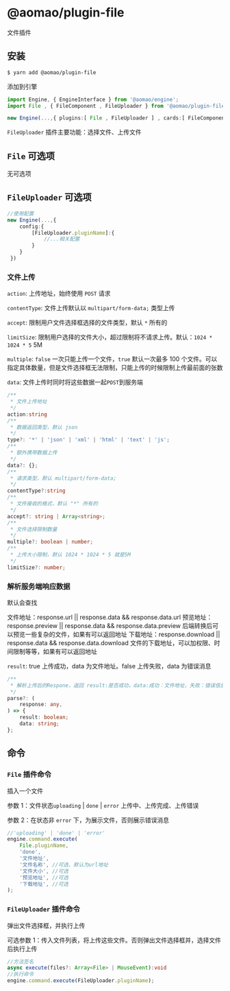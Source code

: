 # @aomao/plugin-file

文件插件

## 安装

```bash
$ yarn add @aomao/plugin-file
```

添加到引擎

```ts
import Engine, { EngineInterface } from '@aomao/engine';
import File , { FileComponent , FileUploader } from '@aomao/plugin-file';

new Engine(...,{ plugins:[ File , FileUploader ] , cards:[ FileComponent ]})
```

`FileUploader` 插件主要功能：选择文件、上传文件

## `File` 可选项

无可选项

## `FileUploader` 可选项

```ts
//使用配置
new Engine(...,{
    config:{
        [FileUploader.pluginName]:{
            //...相关配置
        }
    }
 })
```

### 文件上传

`action`: 上传地址，始终使用 `POST` 请求

`contentType`: 文件上传默认以 `multipart/form-data;` 类型上传

`accept`: 限制用户文件选择框选择的文件类型，默认 `*` 所有的

`limitSize`: 限制用户选择的文件大小，超过限制将不请求上传。默认：`1024 * 1024 * 5` 5M

`multiple`: `false` 一次只能上传一个文件，`true` 默认一次最多 100 个文件。可以指定具体数量，但是文件选择框无法限制，只能上传的时候限制上传最前面的张数

`data`: 文件上传时同时将这些数据一起`POST`到服务端

```ts
/**
 * 文件上传地址
 */
action:string
/**
 * 数据返回类型，默认 json
 */
type?: '*' | 'json' | 'xml' | 'html' | 'text' | 'js';
/**
 * 额外携带数据上传
 */
data?: {};
/**
 * 请求类型，默认 multipart/form-data;
 */
contentType?:string
/**
 * 文件接收的格式，默认 "*" 所有的
 */
accept?: string | Array<string>;
/**
 * 文件选择限制数量
 */
multiple?: boolean | number;
/**
 * 上传大小限制，默认 1024 * 1024 * 5 就是5M
 */
limitSize?: number;

```

### 解析服务端响应数据

默认会查找

文件地址：response.url || response.data && response.data.url
预览地址：response.preview || response.data && response.data.preview 后端转换后可以预览一些复杂的文件，如果有可以返回地址
下载地址：response.download || response.data && response.data.download 文件的下载地址，可以加权限、时间限制等等，如果有可以返回地址

`result`: true 上传成功，data 为文件地址。false 上传失败，data 为错误消息

```ts
/**
 * 解析上传后的Respone，返回 result:是否成功，data:成功：文件地址，失败：错误信息
 */
parse?: (
    response: any,
) => {
    result: boolean;
    data: string;
};
```

## 命令

### `File` 插件命令

插入一个文件

参数 1：文件状态`uploading` | `done` | `error` 上传中、上传完成、上传错误

参数 2：在状态非 `error` 下，为展示文件，否则展示错误消息

```ts
//'uploading' | 'done' | 'error'
engine.command.execute(
	File.pluginName,
	'done',
	'文件地址',
	'文件名称', //可选、默认为url地址
	'文件大小', //可选
	'预览地址', //可选
	'下载地址', //可选
);
```

### `FileUploader` 插件命令

弹出文件选择框，并执行上传

可选参数 1：传入文件列表，将上传这些文件。否则弹出文件选择框并，选择文件后执行上传

```ts
//方法签名
async execute(files?: Array<File> | MouseEvent):void
//执行命令
engine.command.execute(FileUploader.pluginName);
```
